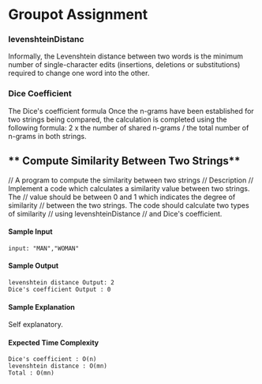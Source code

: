 # Groupot Assignment 

### levenshteinDistanc 
Informally, the Levenshtein distance between two words is the minimum number of single-character edits (insertions, deletions or substitutions) required to change one word into the other.

### Dice Coefficient 
The Dice's coefficient formula
Once the n-grams have been established for two strings being compared, the calculation is completed using the following formula: 2 x the number of shared n-grams / the total number of n-grams in both strings.


## ** Compute Similarity Between Two Strings**
// A program to compute the similarity between two strings
// Description
// Implement a code which calculates a similarity value between two strings. The
// value should be between 0 and 1 which indicates the degree of similarity
// between the two strings. The code should calculate two types of similarity
// using levenshteinDistance
// and Dice's coefficient.

#### **Sample Input**
	input: "MAN","WOMAN"
   

#### **Sample Output**
	levenshtein distance Output: 2
    Dice's coefficient Output : 0

#### **Sample Explanation**
Self explanatory.

#### **Expected Time Complexity**
    Dice's coefficient : O(n)
    levenshtein distance : O(mn)
    Total : O(mn)
